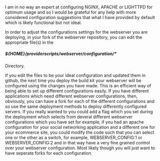 I am in no way an expert at configuring NGINX, APACHE or LIGHTTPD for optimum usage and so I would be grateful for any help with more considered configuration suggestions that what I have provided by default which is likely functional but not ideal.

In order to adjust the configurations settings for the webserver you are deploying, in your fork of the webserver repository, you can edit the appropriate file(s) in the 

##### ${HOME}/providerscripts/webserver/configuration/* 

Directory. 

If you edit the files to be your ideal configuration and updated them in github, the next time you deploy the build kit your webserver will be configured using the changes you have made. This is an efficient way of being able to set up different configurations easily.
If you have different applications which need different webserver configurations, then, obviously, you can have a fork for each of the different configurations and so use the same deployment methods to deploy differently configured servers. 
If you really wanted to you could add a flag which you set during the deployment which selects from deveral different webserver configurations which you have set for example, if you had an apache configuration for your social networking application and a different one for your ecommerce site, you could modify the code such that you can select one or the other as a switch, for example, WEBSERVER_CONFIG:1 or WEBSERVER_CONFIG:2 and in that way have a very fine grained control over your webserver configuration. Most likely though you will just want to have seperate forks for each configuration. 

